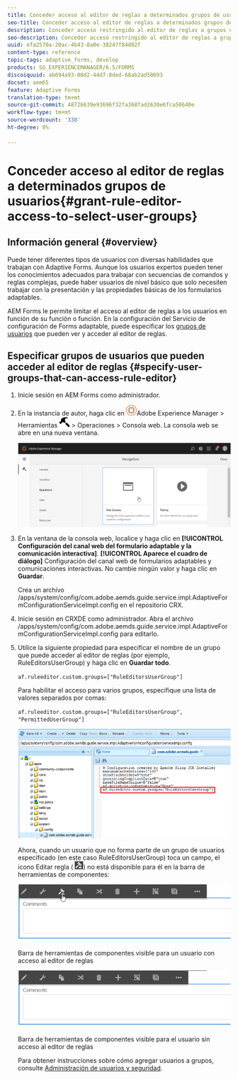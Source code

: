 ```yaml
---
title: Conceder acceso al editor de reglas a determinados grupos de usuarios
seo-title: Conceder acceso al editor de reglas a determinados grupos de usuarios
description: Conceder acceso restringido al editor de reglas a grupos de usuarios seleccionados.
seo-description: Conceder acceso restringido al editor de reglas a grupos de usuarios seleccionados.
uuid: efa2570a-20ac-4b43-8a0e-38247f84d02f
content-type: reference
topic-tags: adaptive_forms, develop
products: SG_EXPERIENCEMANAGER/6.5/FORMS
discoiquuid: ab694a93-00d2-44d7-8ded-68ab2ad50693
docset: aem65
feature: Adaptive Forms
translation-type: tm+mt
source-git-commit: 48726639e93696f32fa368fad2630e6fca50640e
workflow-type: tm+mt
source-wordcount: '338'
ht-degree: 8%

---
```



# Conceder acceso al editor de reglas a determinados grupos de usuarios{#grant-rule-editor-access-to-select-user-groups}

## Información general {#overview}

Puede tener diferentes tipos de usuarios con diversas habilidades que trabajan con Adaptive Forms. Aunque los usuarios expertos pueden tener los conocimientos adecuados para trabajar con secuencias de comandos y reglas complejas, puede haber usuarios de nivel básico que solo necesiten trabajar con la presentación y las propiedades básicas de los formularios adaptables.

AEM Forms le permite limitar el acceso al editor de reglas a los usuarios en función de su función o función. En la configuración del Servicio de configuración de Forms adaptable, puede especificar los [grupos de usuarios](/help/sites-administering/security.md) que pueden ver y acceder al editor de reglas.

## Especificar grupos de usuarios que pueden acceder al editor de reglas {#specify-user-groups-that-can-access-rule-editor}

1. Inicie sesión en AEM Forms como administrador.
1. En la instancia de autor, haga clic en ![adobeexperiencemanager](assets/adobeexperiencemanager.png)Adobe Experience Manager > Herramientas ![martillo](assets/hammer.png) > Operaciones > Consola web. La consola web se abre en una nueva ventana.

   ![1-2](assets/1-2.png)

1. En la ventana de la consola web, localice y haga clic en **[!UICONTROL Configuración del canal web del formulario adaptable y la comunicación interactiva]**. **[!UICONTROL Aparece el cuadro de diálogo]** Configuración del canal web de formularios adaptables y comunicaciones interactivas. No cambie ningún valor y haga clic en **Guardar**.

   Crea un archivo /apps/system/config/com.adobe.aemds.guide.service.impl.AdaptiveFormConfigurationServiceImpl.config en el repositorio CRX.

1. Inicie sesión en CRXDE como administrador. Abra el archivo /apps/system/config/com.adobe.aemds.guide.service.impl.AdaptiveFormConfigurationServiceImpl.config para editarlo.
1. Utilice la siguiente propiedad para especificar el nombre de un grupo que puede acceder al editor de reglas (por ejemplo, RuleEditorsUserGroup) y haga clic en **Guardar todo**.

   `af.ruleeditor.custom.groups=["RuleEditorsUserGroup"]`

   Para habilitar el acceso para varios grupos, especifique una lista de valores separados por comas:

   `af.ruleeditor.custom.groups=["RuleEditorsUserGroup", "PermittedUserGroup"]`

   ![Crear usuario](assets/create_user_new.png)

   Ahora, cuando un usuario que no forma parte de un grupo de usuarios especificado (en este caso RuleEditorsUserGroup) toca un campo, el icono Editar regla ( ![edit-rules1](assets/edit-rules1.png)) no está disponible para él en la barra de herramientas de componentes:

   ![componentstoolbarwithre](assets/componentstoolbarwithre.png)

   Barra de herramientas de componentes visible para un usuario con acceso al editor de reglas

   ![componentstoolbarwithoutre](assets/componentstoolbarwithoutre.png)

   Barra de herramientas de componentes visible para el usuario sin acceso al editor de reglas

   Para obtener instrucciones sobre cómo agregar usuarios a grupos, consulte [Administración de usuarios y seguridad](/help/sites-administering/security.md).

